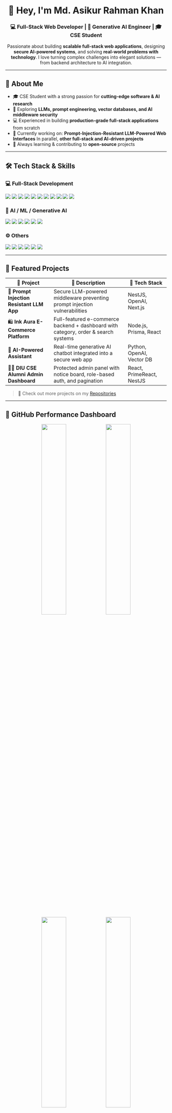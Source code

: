 <!-- 🌟 Professional GitHub Profile README -->

<h1 align="center">👋 Hey, I'm Md. Asikur Rahman Khan</h1>
<h3 align="center">💻 Full-Stack Web Developer | 🤖 Generative AI Engineer | 🎓 CSE Student</h3>

<p align="center">
  Passionate about building <b>scalable full-stack web applications</b>, designing <b>secure AI-powered systems</b>, and solving <b>real-world problems with technology</b>.  
  I love turning complex challenges into elegant solutions — from backend architecture to AI integration.
</p>

---

## 🚀 About Me

- 🎓 CSE Student with a strong passion for **cutting-edge software & AI research**  
- 🧠 Exploring **LLMs, prompt engineering, vector databases, and AI middleware security**  
- 💻 Experienced in building **production-grade full-stack applications** from scratch  
- 🔬 Currently working on: **Prompt-Injection-Resistant LLM-Powered Web Interfaces** In parallel, **other full-stack and AI-driven projects**  
- 🌱 Always learning & contributing to **open-source** projects

---

## 🛠️ Tech Stack & Skills

### 💻 Full-Stack Development
<p>
  <img src="https://img.shields.io/badge/HTML5-orange?logo=html5&logoColor=white" />
  <img src="https://img.shields.io/badge/CSS3-blue?logo=css3&logoColor=white" />
  <img src="https://img.shields.io/badge/Bootstrap-7952B3?logo=bootstrap&logoColor=white" />
  <img src="https://img.shields.io/badge/TailwindCSS-38B2AC?logo=tailwind-css&logoColor=white" />
  <img src="https://img.shields.io/badge/JavaScript-F7DF1E?logo=javascript&logoColor=black" />
  <img src="https://img.shields.io/badge/TypeScript-3178C6?logo=typescript&logoColor=white" />
  <img src="https://img.shields.io/badge/Node.js-339933?logo=node.js&logoColor=white" />
  <img src="https://img.shields.io/badge/Express.js-000000?logo=express&logoColor=white" />
  <img src="https://img.shields.io/badge/NestJS-E0234E?logo=nestjs&logoColor=white" />
  <img src="https://img.shields.io/badge/Next.js-000000?logo=next.js&logoColor=white" />
  <img src="https://img.shields.io/badge/Docker-2496ED?logo=docker&logoColor=white" />
</p>

### 🧠 AI / ML / Generative AI
<p>
  <img src="https://img.shields.io/badge/Python-3776AB?logo=python&logoColor=white" />
  <img src="https://img.shields.io/badge/OpenAI-412991?logo=openai&logoColor=white" />
  <img src="https://img.shields.io/badge/LLM%20Integration-black?logo=openai&logoColor=white" />
  <img src="https://img.shields.io/badge/Prompt%20Engineering-blueviolet" />
  <img src="https://img.shields.io/badge/Vector%20DBs-00A896" />
  <img src="https://img.shields.io/badge/AI%20Middleware%20Security-red" />
</p>

### ⚙️ Others
<p>
  <img src="https://img.shields.io/badge/C-00599C?logo=c&logoColor=white" />
  <img src="https://img.shields.io/badge/Java-007396?logo=java&logoColor=white" />
  <img src="https://img.shields.io/badge/PostgreSQL-336791?logo=postgresql&logoColor=white" />
  <img src="https://img.shields.io/badge/MongoDB-47A248?logo=mongodb&logoColor=white" />
  <img src="https://img.shields.io/badge/Prisma-2D3748?logo=prisma&logoColor=white" />
  <img src="https://img.shields.io/badge/Git-F05032?logo=git&logoColor=white" />
</p>

---

## 📂 Featured Projects

| 🚀 Project | 📝 Description | 🧰 Tech Stack |
|----------|------------------|----------------|
| 🔐 **Prompt Injection Resistant LLM App** | Secure LLM-powered middleware preventing prompt injection vulnerabilities | NestJS, OpenAI, Next.js |
| 🛍️ **Ink Aura E-Commerce Platform** | Full-featured e-commerce backend + dashboard with category, order & search systems | Node.js, Prisma, React |
| 🧠 **AI-Powered Assistant** | Real-time generative AI chatbot integrated into a secure web app | Python, OpenAI, Vector DB |
| 🧑‍💼 **DIU CSE Alumni Admin Dashboard** | Protected admin panel with notice board, role-based auth, and pagination | React, PrimeReact, NestJS |

> 🔎 Check out more projects on my [Repositories](https://github.com/mdashikkhan04?tab=repositories)

---

## 🚀 GitHub Performance Dashboard

<p align="center">
  <!-- Overall Stats -->
  <img width="39%" src="https://github-profile-summary-cards.vercel.app/api/cards/stats?username=mdashikkhan04&theme=radical" />
  
  <!-- Most Used Languages -->
  <img width="39%" src="https://github-profile-summary-cards.vercel.app/api/cards/repos-per-language?username=mdashikkhan04&theme=radical" />
</p>

<p align="center">
  <!-- Commit Stats -->
  <img width="39%" src="https://github-profile-summary-cards.vercel.app/api/cards/commits-per-day?username=mdashikkhan04&theme=radical" />
  
  <!-- Profile Rank / Grade -->
  <img width="39%" src="https://github-profile-summary-cards.vercel.app/api/cards/profile-details?username=mdashikkhan04&theme=radical" />
</p>


## 🧠 Problem Solving

I'm also passionate about **Data Structures & Algorithms** and actively solving problems to sharpen my skills.

<p align="center">
  <a href="https://leetcode.com/Asik-17/">
    <img src="https://img.shields.io/badge/LeetCode-FFA116?logo=leetcode&logoColor=white" alt="LeetCode Profile" />
  </a>
</p>

---

## 🤝 Let's Connect

<p align="center">
  <a href="https://www.linkedin.com/in/mdasikurrahmankhan17/"><img src="https://img.shields.io/badge/LinkedIn-blue?logo=linkedin&logoColor=white" /></a>
  <a href="mailto:ashik.est04@gmail.com"><img src="https://img.shields.io/badge/Gmail-red?logo=gmail&logoColor=white" /></a>
  <a href="https://leetcode.com/Asik-17/"><img src="https://img.shields.io/badge/LeetCode-FFA116?logo=leetcode&logoColor=white" /></a>
  <a href="https://github.com/mdashikkhan04"><img src="https://img.shields.io/badge/GitHub-black?logo=github&logoColor=white" /></a>
</p>

---

⭐ *“Code. Build. Innovate. Repeat.”*  
💡 *Turning ideas into impactful digital solutions with code & intelligence.*
